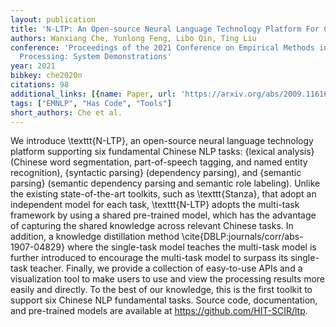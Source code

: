 ```yaml
---
layout: publication
title: 'N-LTP: An Open-source Neural Language Technology Platform For Chinese'
authors: Wanxiang Che, Yunlong Feng, Libo Qin, Ting Liu
conference: 'Proceedings of the 2021 Conference on Empirical Methods in Natural Language
  Processing: System Demonstrations'
year: 2021
bibkey: che2020n
citations: 98
additional_links: [{name: Paper, url: 'https://arxiv.org/abs/2009.11616'}]
tags: ["EMNLP", "Has Code", "Tools"]
short_authors: Che et al.
---
```

We introduce \texttt\{N-LTP\}, an open-source neural language technology
platform supporting six fundamental Chinese NLP tasks: \{lexical analysis\}
(Chinese word segmentation, part-of-speech tagging, and named entity
recognition), \{syntactic parsing\} (dependency parsing), and \{semantic parsing\}
(semantic dependency parsing and semantic role labeling). Unlike the existing
state-of-the-art toolkits, such as \texttt\{Stanza\}, that adopt an independent
model for each task, \texttt\{N-LTP\} adopts the multi-task framework by using a
shared pre-trained model, which has the advantage of capturing the shared
knowledge across relevant Chinese tasks. In addition, a knowledge distillation
method \cite\{DBLP:journals/corr/abs-1907-04829\} where the single-task model
teaches the multi-task model is further introduced to encourage the multi-task
model to surpass its single-task teacher. Finally, we provide a collection of
easy-to-use APIs and a visualization tool to make users to use and view the
processing results more easily and directly. To the best of our knowledge, this
is the first toolkit to support six Chinese NLP fundamental tasks. Source code,
documentation, and pre-trained models are available at
https://github.com/HIT-SCIR/ltp.